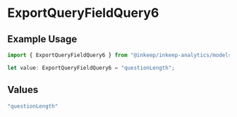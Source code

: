 # ExportQueryFieldQuery6

## Example Usage

```typescript
import { ExportQueryFieldQuery6 } from "@inkeep/inkeep-analytics/models/operations";

let value: ExportQueryFieldQuery6 = "questionLength";
```

## Values

```typescript
"questionLength"
```